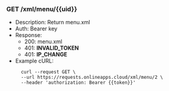 ### GET /xml/menu/{{uid}} 
* Description: Return menu.xml
* Auth: Bearer key
* Response:
    * 200: menu.xml
    * 401: **INVALID_TOKEN**
    * 401: **IP_CHANGE**
* Example cURL: 
  ```
    curl --request GET \
    --url https://requests.onlineapps.cloud/xml/menu/2 \
    --header 'authorization: Bearer {{token}}'
  
